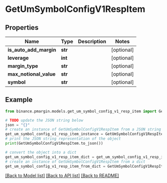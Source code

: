 # GetUmSymbolConfigV1RespItem


## Properties

Name | Type | Description | Notes
------------ | ------------- | ------------- | -------------
**is_auto_add_margin** | **str** |  | [optional] 
**leverage** | **int** |  | [optional] 
**margin_type** | **str** |  | [optional] 
**max_notional_value** | **str** |  | [optional] 
**symbol** | **str** |  | [optional] 

## Example

```python
from binance.pmargin.models.get_um_symbol_config_v1_resp_item import GetUmSymbolConfigV1RespItem

# TODO update the JSON string below
json = "{}"
# create an instance of GetUmSymbolConfigV1RespItem from a JSON string
get_um_symbol_config_v1_resp_item_instance = GetUmSymbolConfigV1RespItem.from_json(json)
# print the JSON string representation of the object
print(GetUmSymbolConfigV1RespItem.to_json())

# convert the object into a dict
get_um_symbol_config_v1_resp_item_dict = get_um_symbol_config_v1_resp_item_instance.to_dict()
# create an instance of GetUmSymbolConfigV1RespItem from a dict
get_um_symbol_config_v1_resp_item_from_dict = GetUmSymbolConfigV1RespItem.from_dict(get_um_symbol_config_v1_resp_item_dict)
```
[[Back to Model list]](../README.md#documentation-for-models) [[Back to API list]](../README.md#documentation-for-api-endpoints) [[Back to README]](../README.md)


